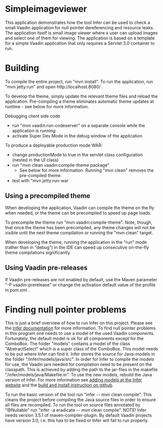 Simpleimageviewer
==============

This application demonstrates how the tool Infer can be used to check a small Vaadin application for null pointer dereferencing and resource leaks. The application itself is small image viewer where a user can upload images and select one of them for viewing.
The application is based on a template for a simple Vaadin application that only requires a Servlet 3.0 container to run.


Building
========

To compile the entire project, run "mvn install".
To run the application, run "mvn jetty:run" and open http://localhost:8080/ .

To develop the theme, simply update the relevant theme files and reload the application.
Pre-compiling a theme eliminates automatic theme updates at runtime - see below for more information.

Debugging client side code
  - run "mvn vaadin:run-codeserver" on a separate console while the application is running
  - activate Super Dev Mode in the debug window of the application

To produce a deployable production mode WAR:
- change productionMode to true in the servlet class configuration (nested in the UI class)
- run "mvn clean vaadin:compile-theme package"
  - See below for more information. Running "mvn clean" removes the pre-compiled theme.
- test with "mvn jetty:run-war

Using a precompiled theme
-------------------------

When developing the application, Vaadin can compile the theme on the fly when needed,
or the theme can be precompiled to speed up page loads.

To precompile the theme run "mvn vaadin:compile-theme". Note, though, that once
the theme has been precompiled, any theme changes will not be visible until the
next theme compilation or running the "mvn clean" target.

When developing the theme, running the application in the "run" mode (rather than
in "debug") in the IDE can speed up consecutive on-the-fly theme compilations
significantly.

Using Vaadin pre-releases
-------------------------

If Vaadin pre-releases are not enabled by default, use the Maven parameter
"-P vaadin-prerelease" or change the activation default value of the profile in pom.xml .


Finding null pointer problems
======================


This is just a brief overview of how to run Infer on this project. Please see the [Infer documentation](http://fbinfer.com) for more information.  To find null pointer problems in this program one needs to use a model of the used Vaadin components. Fortunately, the default model is ok for all components except for the ComboBox. The folder "models" contains a model of the class "AbstractSelect" which is a super class of the ComboBox. This model needs to be put where Infer can find it. Infer stores the source for Java-models in the folder "<infer install dir>/infer/models/java/src". In order for Infer to compile the models for use, the Vaadin jars needed for compilation need to be present on the classpath. This is achieved by adding the path to the jar-files in the makefile "<infer install dir>/infer/models/java/Makefile.in". To use the new models, rebuild the Java version of Infer. For more information see [adding models at the Infer website](http://fbinfer.com/docs/adding-models.html) and the [build and install instruction on github](https://github.com/facebook/infer).

To run the basic version of the tool run "infer -- mvn clean compile". This cleans the project before compiling the Java source files in order to ensure all files are recompiled. To run the tool on source files annotated by "@Nullable" run "infer -a eradicate -- mvn clean compile". NOTE! Infer needs version 3.5.1 of maven-compiler-plugin. By default Vaadin projects have version 3.0, i.e. this has to be fixed or Infer will fail to run properly.







